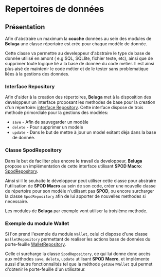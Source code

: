 # Repertoires de données

## Présentation

Afin d'abstraire un maximum la __couche__ données au sein des modules de __Beluga__ une classe répertoire
est crée pour chaque modèle de donnée.

Cette classe va permettre au develeppeur d'abstraire le type de base de donnée utilisé en amont ( e.g SQL, SQLlite, fichier texte, etc),
ainsi que de supprimer toute logique lié a la base de donnée du code metier. Il est ainsi plus aisé de maintenir le code métier et de le tester
sans problematique liées à la gestions des données.

### Interface Repository

Afin d'aider à la creation des répertoires, __Beluga__ met à la disposition des developpeur un interface 
proposant les methodes de base pour la creation d'un répertoire: [interface Repository](https://github.com/HaxeBeluga/beluga/blob/master/core_src/beluga/module/Repository.hx).
Cette interface dispose de trois methode primordiale pour la gestions des modèles:

* `save` - Afin de sauvegarder un modèle
* `delete` - Pour supprimer un modèle
* `update` - Dans le but de mettre à jour un model exitant dèja dans la base de donnée.

### Classe SpodRepository

Dans le but de faciliter plus encore le travail du developpeur, __Beluga__ propose un implémentation de cette interface
utilisant __SPOD Macro__: [SpodRepository](https://github.com/HaxeBeluga/beluga/blob/master/core_src/beluga/module/SpodRepository.hx).

Ainsi si il le souhaite le développeur peut utiliser cette classe pour abstraire l'utilisation de __SPOD Macro__
au sein de son code, créer une nouvelle classe de répertoire pour son modèle n'utilisant pas __SPOD__, ou encore surcharger 
la classe `SpodRepository` afin de lui apporter de nouvelles methodes si necessaire.

Les modules de __Beluga__ par exemple vont utiliser la troisième methode.

### Exemple du module Wallet

Si l'on prend l'exemple du module `Wallet`, celui ci dispose d'une classe `WalletRepository` permettant 
de realiser les actions base de données du porte-feuille [WalletRepository](https://github.com/HaxeBeluga/beluga/blob/master/module_src/beluga/module/wallet/repository/WalletRepository.hx).

Celle ci surcharge la classe `SpodRepository`, ce qui lui donne donc accès aux méthodes `save`, `delete`, `update` utilisant 
__SPOD Macro__, et implémente aussi d'autre fonctionnalités tel que la méthode `getUserWallet` qui permet d'obtenir 
le porte-feuille d'un utilisateur.

